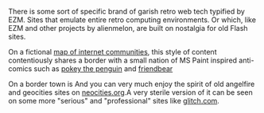 There is some sort of specific brand of garish retro web tech typified by EZM. Sites that emulate entire retro computing environments. Or which, like EZM and other projects by alienmelon, are built on nostalgia for old Flash sites.

On a fictional [map of internet communities](https://xkcd.com/802/), this style of content contentiously shares a border with a small nation of MS Paint inspired anti-comics such as [pokey the penguin](http://www.yellow5.com/pokey/) and [friendbear](http://www.friendbear.org/)

On a border town is And you can very much enjoy the spirit of old angelfire and geocities sites on [neocities.org](https://neocities.org).A very sterile version of it can be seen on some more "serious" and "professional" sites like [glitch.com](https://glitch.com). 
